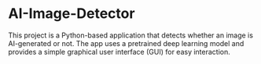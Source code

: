 # AI-Image-Detector
This project is a Python-based application that detects whether an image is AI-generated or not. The app uses a pretrained deep learning model and provides a simple graphical user interface (GUI) for easy interaction.
